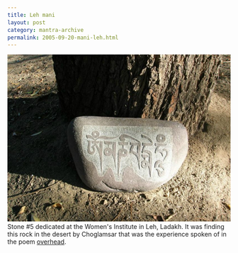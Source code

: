 ```yaml
---
title: Leh mani 
layout: post
category: mantra-archive
permalink: 2005-09-20-mani-leh.html
---
```



![mani 5](/assets/images/mani/mani5.jpg)  
Stone #5 dedicated at the Women's Institute in Leh, Ladakh. It was finding this rock in the desert by Choglamsar that was the experience spoken of in the poem [overhead](/sun/overhead.html).
